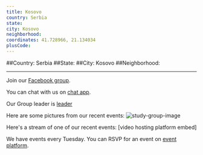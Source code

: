 ```yaml
---
title: Kosovo
country: Serbia
state: 
city: Kosovo
neighborhood: 
coordinates: 41.728966, 21.134034
plusCode:
---
```


##Country: Serbia
##State: 
##City: Kosovo
##Neighborhood: 
*****
Join our [Facebook group](https://www.facebook.com/groups/free.code.camp.kosovo).

You can chat with us on [chat app]().

Our Group leader is [leader]()

Here are some pictures from our recent events:
![study-group-image]()

Here's a stream of one of our recent events:
[video hosting platform embed]

We have events every Tuesday. You can RSVP for an event on [event platform]().

